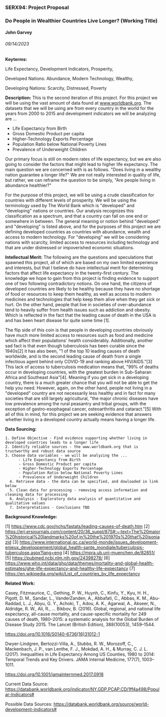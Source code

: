### SERX94: Project Proposal
### Do People in Wealthier Countries Live Longer? (Working Title)
#### John Garvey
###### 09/14/2023

**Keyterms:** 

Life Expectancy, Development Indicators, Prosperity,

Developed Nations: Abundance, Modern Technology, Wealthy, 

Developing Nations: Scarcity, Distressed, Poverty

**Description:** This is the second iteration of this project. For this project we will be using the vast amount of data
found at www.worldbank.org. The datasets that we will be using are from every country in the world for the years from
2000 to 2015 and development indicators we will be analyzing are ...
- Life Expectancy from Birth 
- Gross Domestic Product per capita
- Higher-Technology Exports Percentage
- Population Ratio below National Poverty Lines
- Prevalence of Underweight Children

Our primary focus is still on modern rates of life expectancy, but we are also going to consider the factors
that might lead to higher life expectancy. The main question we are concerned with is as follows. "Does living in a 
wealthy nation guarantee a longer life?" We are not really interested in quality of life, but rather, we can 
reframe the question to be simply, "Are people living in abundance healthier?" 

For the purpose of this project, we will be using a crude classification for countries with different levels of prosperity. 
We will be using the terminology used by The World Bank which is "developed" and "developing" nations or countries. Our 
analysis recognizes this classification as a spectrum, and that a country can fall on one end or somewhere in between. 
The general meaning or notion behind "developed" and "developing" is listed above, and for the purposes of this project we 
are defining developed countries as countries with abundance, wealth and access to modern technology. For "developing" we 
will be considering nations with scarcity, limited access to resources including technology and that are under distressed 
or impoverished economic situations.


**Intellectual Merit:** 
The following are the questions and speculations that spawned this project, all of which are based on my own limited
experience and interests, but that I believe do have intellectual merit for determining factors that affect life expectancy
in the twenty-first century. The knowledge we hope to gain from this project is finding evidence to support one of two 
following contradictory notions. On one hand, the citizens of developed countries are likely to be healthy because
they have no shortage of food or resources to keep them healthy, as well as access to modern medicines and technologies that 
help keep them alive when they get sick or hurt. On the other hand, people that live in societies of over-abundance tend to 
heavily suffer from health issues such as addiction and obesity. Which is reflected in the fact that the leading cause of 
death in the USA is and has been heart disease for quite some time [1]. 

The flip side of this coin is that people in developing countries obviously have much more limited access to resources such as 
food and medicine which affect their populations' health considerably. Additionally, another sad fact is that even though 
tuberculosis has been curable since the 1940s[2] it has also been, "1 of the top 10 leading causes of death worldwide, 
and is the second leading cause of death from a single infectious agent behind only COVID-19 and ranking above HIV/AIDS."[3] 
This lack of access to tuberculosis medication means that, "99% of deaths occur in developing countries, with the greatest 
burden in Sub-Saharan Africa and Southeast Asia"[4]. Meaning if you get sick in a developing country, there is a much greater 
chance that you will not be able to get the help you need. However, again, on the other hand, people not living in a "developed" 
country are not necessarily less healthy and in fact for many societies that are still largely agricultural, "the major 
chronic diseases have low prevalence among the rural peasantry and tribal groups, with the exception of gastro-esophageal 
cancer, osteoarthritis and cataract."[5] With all of this in mind, for this project we are seeking evidence that answers 
whether living in a developed country actually means having a longer life.

**Data Sourcing:**

    1. Define Objective - Find evidence supporting whether living in developed countries leads to a longer life
    2. Identify reliable sources - the www.worldbank.org that is trustworthy and robust data source
    3. Choose data variables - we will be analyzing the ...
          - Life Expectancy from Birth 
          - Gross Domestic Product per capita
          - Higher-Technology Exports Percentage
          - Population Ratio below National Poverty Lines
          - Prevalence of Underweight Children
      4. Retrieve data - the data can be specified, and dowloaded in link below
      5. Clean data for processing - removing access information and cleaning data for processing
      6. Analysis - Exploratory data analysis of quantitative and qualitative values
      7. Interpretations - Conclusions TBD

**Background Knowledge:** 
    
[1] https://www.cdc.gov/nchs/fastats/leading-causes-of-death.htm
[2] https://erj.ersjournals.com/content/20/36_suppl/87S#:~:text=The%20major%20historical%20landmarks%20of,in%20the%201970s%20that%20isoniazid
[3] https://www.international.gc.ca/world-monde/issues_development-enjeux_developpement/global_health-sante_mondiale/tuberculosis-tuberculose.aspx?lang=eng
[4] https://mpra.ub.uni-muenchen.de/82851/
[5] https://pubmed.ncbi.nlm.nih.gov/24398278/
[6] https://www.who.int/data/gho/data/themes/mortality-and-global-health-estimates/ghe-life-expectancy-and-healthy-life-expectancy
[7] https://en.wikipedia.org/wiki/List_of_countries_by_life_expectancy


**Related Work:** 

Casey, Fitzmaurice, C., Gething, P. W., Huynh, C., Kinfu, Y., Kyu, H. H., Pigott, D. M., Sandar, L., VanderZanden, A., Abbafati, C., Abbas, K. M., Abu-Raddad, L. J., Abyu, G. Y., Achoki, T., Adou, A. K., Agarwal, A., Akseer, N., Aldridge, R. W., Ali, R., … Bikbov, B. (2016). Global, regional, and national life expectancy, all-cause mortality, and cause-specific mortality for 249 causes of death, 1980–2015: a systematic analysis for the Global Burden of Disease Study 2015. The Lancet (British Edition), 388(10053), 1459–1544. 

https://doi.org/10.1016/S0140-6736(16)31012-1

Dwyer-Lindgren, Bertozzi-Villa, A., Stubbs, R. W., Morozoff, C., Mackenbach, J. P., van Lenthe, F. J., Mokdad, A. H., & Murray, C. J. L. (2017). Inequalities in Life Expectancy Among US Counties, 1980 to 2014: Temporal Trends and Key Drivers. JAMA Internal Medicine, 177(7), 1003–1011. 

https://doi.org/10.1001/jamainternmed.2017.0918

Current Data Source:
https://databank.worldbank.org/indicator/NY.GDP.PCAP.CD/1ff4a498/Popular-Indicators#

Possible Data Sources:
https://databank.worldbank.org/source/world-development-indicators#